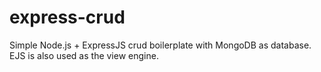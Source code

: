# express-crud

Simple Node.js + ExpressJS crud boilerplate with MongoDB as database.
EJS is also used as the view engine.